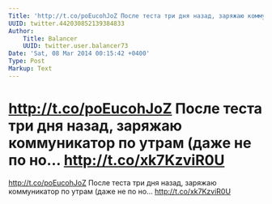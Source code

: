 ```yaml
---
Title: 'http://t.co/poEucohJoZ После теста три дня назад, заряжаю коммуникатор по утрам (даже не по но… http://t.co/xk7KzviR0U'
UUID: twitter.442030852139384833
Author:
    Title: Balancer
    UUID: twitter.user.balancer73
Date: 'Sat, 08 Mar 2014 00:15:42 +0400'
Type: Post
Markup: Text
---
```


# http://t.co/poEucohJoZ После теста три дня назад, заряжаю коммуникатор по утрам (даже не по но… http://t.co/xk7KzviR0U

http://t.co/poEucohJoZ
После теста три дня назад, заряжаю коммуникатор по утрам
(даже не по но… http://t.co/xk7KzviR0U
